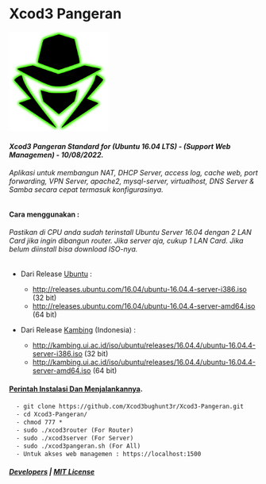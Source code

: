 # Xcod3 Pangeran

<img src="0011.png" alt="ALIF FUSOBAR - @Xcod3bughunt3r - Master Of ITSecurity Indonesia - itsecurity.id">

#### *Xcod3 Pangeran Standard for (Ubuntu 16.04 LTS) - (Support Web Managemen) - 10/08/2022.*

###### *Aplikasi untuk membangun NAT, DHCP Server, access log, cache web, port forwarding, VPN Server, apache2, mysql-server, virtualhost, DNS Server & Samba secara cepat termasuk konfigurasinya.*

#### Cara menggunakan :
###### *Pastikan di CPU anda sudah terinstall Ubuntu Server 16.04 dengan 2 LAN Card jika ingin dibangun router. Jika server aja, cukup 1 LAN Card. Jika belum diinstall bisa download ISO-nya.*

* Dari Release [Ubuntu](https://ubuntu.com/) :
    - http://releases.ubuntu.com/16.04/ubuntu-16.04.4-server-i386.iso (32 bit)
    - http://releases.ubuntu.com/16.04/ubuntu-16.04.4-server-amd64.iso (64 bit)

* Dari Release [Kambing](http://kambing.ui.ac.id/) (Indonesia) :
    - http://kambing.ui.ac.id/iso/ubuntu/releases/16.04.4/ubuntu-16.04.4-server-i386.iso (32 bit)
    - http://kambing.ui.ac.id/iso/ubuntu/releases/16.04.4/ubuntu-16.04.4-server-amd64.iso (64 bit)

#### [Perintah Instalasi Dan Menjalankannya](https://www.youtube.com/channel/UCDRFcjutewkhAioAuqTB5wg).
      - git clone https://github.com/Xcod3bughunt3r/Xcod3-Pangeran.git
      - cd Xcod3-Pangeran/
      - chmod 777 *
      - sudo ./xcod3router (For Router)
      - sudo ./xcod3server (For Server)
      - sudo ./xcod3pangeran.sh (For All)
      - Untuk akses web managemen : https://localhost:1500


#### *[Developers](Xcod3bughunt3r.md) | [MIT License](LICENSE)*
